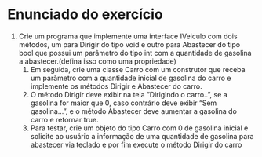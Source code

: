 # Enunciado do exercício

1. Crie um programa que implemente uma interface IVeiculo com dois métodos, um para Dirigir do tipo void e outro para Abastecer do tipo bool que possui um parâmetro do tipo int com a quantidade de gasolina a abastecer.(defina isso como uma propriedade) 
	1. Em seguida, crie uma classe Carro com um construtor que receba um parâmetro com a quantidade inicial de gasolina do carro e implemente os métodos Dirigir e Abastecer do carro.
	2. O método Dirigir deve exibir na tela ”Dirigindo o carro..”, se a gasolina for maior que 0, caso contrário deve exibir “Sem gasolina...”, e o método Abastecer deve aumentar a gasolina do carro e retornar true.
	3. Para testar, crie um objeto do tipo Carro com 0 de gasolina inicial e solicite ao usuário a informação de uma quantidade de gasolina para abastecer via teclado e por fim execute o método Dirigir do carro